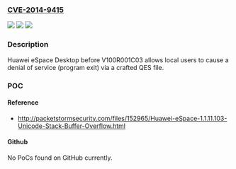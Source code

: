 ### [CVE-2014-9415](https://cve.mitre.org/cgi-bin/cvename.cgi?name=CVE-2014-9415)
![](https://img.shields.io/static/v1?label=Product&message=n%2Fa&color=blue)
![](https://img.shields.io/static/v1?label=Version&message=n%2Fa&color=blue)
![](https://img.shields.io/static/v1?label=Vulnerability&message=n%2Fa&color=brighgreen)

### Description

Huawei eSpace Desktop before V100R001C03 allows local users to cause a denial of service (program exit) via a crafted QES file.

### POC

#### Reference
- http://packetstormsecurity.com/files/152965/Huawei-eSpace-1.1.11.103-Unicode-Stack-Buffer-Overflow.html

#### Github
No PoCs found on GitHub currently.

